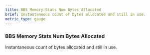 ```yaml
---
title: BBS Memory Stats Num Bytes Allocated
brief: Instantaneous count of bytes allocated and still in use.
metric_type: gauge
---
```


### BBS Memory Stats Num Bytes Allocated

Instantaneous count of bytes allocated and still in use.